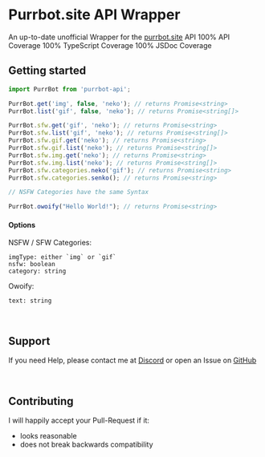 # Purrbot.site API Wrapper

An up-to-date unofficial Wrapper for the [purrbot.site](https://purrbot.site/) API
100% API Coverage
100% TypeScript Coverage
100% JSDoc Coverage

## Getting started

```js
import PurrBot from 'purrbot-api';

PurrBot.get('img', false, 'neko'); // returns Promise<string>
PurrBot.list('gif', false, 'neko'); // returns Promise<string[]>

PurrBot.sfw.get('gif', 'neko'); // returns Promise<string>
PurrBot.sfw.list('gif', 'neko'); // returns Promise<string[]>
PurrBot.sfw.gif.get('neko'); // returns Promise<string>
PurrBot.sfw.gif.list('neko'); // returns Promise<string[]>
PurrBot.sfw.img.get('neko'); // returns Promise<string>
PurrBot.sfw.img.list('neko'); // returns Promise<string[]>
PurrBot.sfw.categories.neko('gif'); // returns Promise<string>
PurrBot.sfw.categories.senko(); // returns Promise<string>

// NSFW Categories have the same Syntax

PurrBot.owoify("Hello World!"); // returns Promise<string>
```

#### Options

NSFW / SFW Categories:
```
imgType: either `img` or `gif`
nsfw: boolean
category: string
```

Owoify:
```
text: string
```

<br>

## Support

If you need Help, please contact me at [Discord](https://discord.gg/euTdctganf) or open an Issue on [GitHub](https://github.com/Larsundso/purrbot-api/issues)

<br>

## Contributing

I will happily accept your Pull-Request if it:

- looks reasonable
- does not break backwards compatibility

